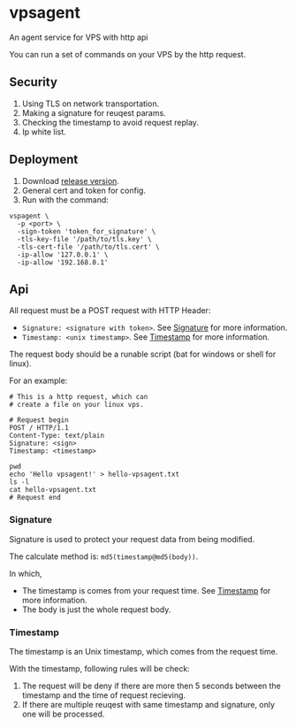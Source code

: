# vpsagent
An agent service for VPS with http api

You can run a set of commands on your VPS by the http request.

## Security

1. Using TLS on network transportation.
1. Making a signature for reuqest params.
1. Checking the timestamp to avoid request replay.
1. Ip white list.

## Deployment

1. Download [release version](https://github.com/mapleque/vpsagent/releases).
1. General cert and token for config.
1. Run with the command:
```
vspagent \
  -p <port> \
  -sign-token 'token_for_signature' \
  -tls-key-file '/path/to/tls.key' \
  -tls-cert-file '/path/to/tls.cert' \
  -ip-allow '127.0.0.1' \
  -ip-allow '192.168.0.1'
```

## Api

All request must be a POST request with HTTP Header:
- `Signature: <signature with token>`. See [Signature](#signature) for more information.
- `Timestamp: <unix timestamp>`. See [Timestamp](#timestamp) for more information.

The request body should be a runable script (bat for windows or shell for linux).

For an example:

```
# This is a http request, which can
# create a file on your linux vps.

# Request begin
POST / HTTP/1.1
Content-Type: text/plain
Signature: <sign>
Timestamp: <timestamp>

pwd
echo 'Hello vpsagent!' > hello-vpsagent.txt
ls -l
cat hello-vpsagent.txt
# Request end
```

### Signature

Signature is used to protect your request data from being modified.

The calculate method is: `md5(timestamp@md5(body))`.

In which,
- The timestamp is comes from your request time. See [Timestamp](#timestamp) for more information.
- The body is just the whole request body.

### Timestamp

The timestamp is an Unix timestamp, which comes from the request time.

With the timestamp, following rules will be check:
1. The request will be deny if there are more then 5 seconds between the timestamp and the time of request recieving.
1. If there are multiple reuqest with same timestamp and signature, only one will be processed.

